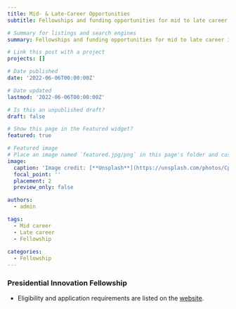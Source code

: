 ```yaml
---
title: Mid- & Late-Career Opportunities
subtitle: Fellowships and funding opportunities for mid to late career individuals.

# Summary for listings and search engines
summary: Fellowships and funding opportunities for mid to late career individuals.

# Link this post with a project
projects: []

# Date published
date: '2022-06-06T00:00:00Z'

# Date updated
lastmod: '2022-06-06T00:00:00Z'

# Is this an unpublished draft?
draft: false

# Show this page in the Featured widget?
featured: true

# Featured image
# Place an image named `featured.jpg/png` in this page's folder and customize its options here.
image:
  caption: 'Image credit: [**Unsplash**](https://unsplash.com/photos/CpkOjOcXdUY)'
  focal_point: ''
  placement: 2
  preview_only: false

authors:
  - admin

tags:
  - Mid career
  - Late career
  - Fellowship
  
categories:
  - Fellowship
---
```


### Presidential Innovation Fellowship
* Eligibility and application requirements are listed on the [website](https://presidentialinnovationfellows.gov/apply/).

